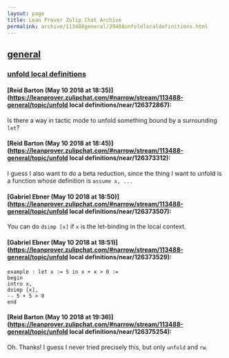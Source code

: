 ```yaml
---
layout: page
title: Lean Prover Zulip Chat Archive 
permalink: archive/113488general/29488unfoldlocaldefinitions.html
---
```


## [general](index.html)
### [unfold local definitions](29488unfoldlocaldefinitions.html)

#### [Reid Barton (May 10 2018 at 18:35)](https://leanprover.zulipchat.com/#narrow/stream/113488-general/topic/unfold local definitions/near/126372867):
Is there a way in tactic mode to unfold something bound by a surrounding `let`?

#### [Reid Barton (May 10 2018 at 18:45)](https://leanprover.zulipchat.com/#narrow/stream/113488-general/topic/unfold local definitions/near/126373312):
I guess I also want to do a beta reduction, since the thing I want to unfold is a function whose definition is `assume x, ...`

#### [Gabriel Ebner (May 10 2018 at 18:50)](https://leanprover.zulipchat.com/#narrow/stream/113488-general/topic/unfold local definitions/near/126373507):
You can do `dsimp [x]` if `x` is the let-binding in the local context.

#### [Gabriel Ebner (May 10 2018 at 18:51)](https://leanprover.zulipchat.com/#narrow/stream/113488-general/topic/unfold local definitions/near/126373529):
```lean
example : let x := 5 in x + x > 0 :=
begin
intro x,
dsimp [x],
-- 5 + 5 > 0
end
```

#### [Reid Barton (May 10 2018 at 19:36)](https://leanprover.zulipchat.com/#narrow/stream/113488-general/topic/unfold local definitions/near/126375254):
Oh. Thanks!
I guess I never tried precisely this, but only `unfold` and `rw`.

